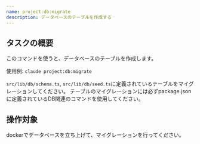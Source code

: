 ```yaml
---
name: project:db:migrate
description: データベースのテーブルを作成する
---
```


## タスクの概要

このコマンドを使うと、データベースのテーブルを作成します。

使用例: `claude project:db:migrate`

`src/lib/db/schema.ts`, `src/lib/db/seed.ts`に定義されているテーブルをマイグレーションしてください。
テーブルのマイグレーションには必ずpackage.jsonに定義されているDB関連のコマンドを使用してください。

## 操作対象

dockerでデータベースを立ち上げて、マイグレーションを行ってください。